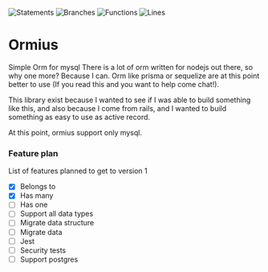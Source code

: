 ![Statements](https://img.shields.io/badge/statements-32.67%25-red.svg?style=flat)
![Branches](https://img.shields.io/badge/branches-24.48%25-red.svg?style=flat)
![Functions](https://img.shields.io/badge/functions-45%25-red.svg?style=flat)
![Lines](https://img.shields.io/badge/lines-32.45%25-red.svg?style=flat)
# Ormius
Simple Orm for mysql
There is a lot of orm written for nodejs out there, so why one more? Because I can.
Orm like prisma or sequelize are at this point better to use (If you read this and you want to help come chat!).

This library exist because I wanted to see if I was able to build something like this, and also because I come from rails, and I wanted to build something as easy to use as active record.

At this point, ormius support only mysql.

### Feature plan
List of features planned to get to version 1

- [X] Belongs to
- [X] Has many
- [ ] Has one
- [ ] Support all data types
- [ ] Migrate data structure
- [ ] Migrate data
- [ ] Jest
- [ ] Security tests
- [ ] Support postgres
